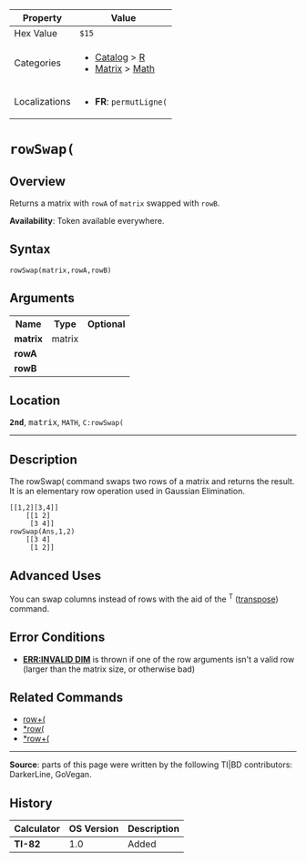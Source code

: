 | Property      | Value |
|---------------|-------|
| Hex Value     | `$15`|
| Categories    | <ul><li>[Catalog](<../categories/Catalog.md>) > [R](<../categories/Catalog.md#R>)</li><li>[Matrix](<../categories/Matrix.md>) > [Math](<../categories/Matrix.md#Math>)</li></ul> |
| Localizations | <ul><li><b>FR</b>: `permutLigne(`</li></ul> |

# `rowSwap(`

## Overview
Returns a matrix with `rowA` of `matrix` swapped with `rowB`.


<b>Availability</b>: Token available everywhere.

## Syntax
`rowSwap(matrix,rowA,rowB)`

## Arguments
<table>
<tr><th>Name</th><th>Type</th><th>Optional</th></tr>

<tr><td><b>matrix</b></td><td>matrix</td><td></td></tr>

<tr><td><b>rowA</b></td><td></td><td></td></tr>

<tr><td><b>rowB</b></td><td></td><td></td></tr>

</table>

## Location
<tt><kbd><b>2nd</b></kbd></tt>, <kbd>matrix</kbd>, `MATH`, `C:rowSwap(`
<hr>

## Description

The rowSwap( command swaps two rows of a matrix and returns the result. It is an elementary row operation used in Gaussian Elimination.

```ti-basic
[[1,2][3,4]]
    [[1 2]
     [3 4]]
rowSwap(Ans,1,2)
    [[3 4]
     [1 2]]
```

## Advanced Uses

You can swap columns instead of rows with the aid of the <sup>T</sup> ([transpose](transpose.md)) command.

## Error Conditions

*   **[ERR:INVALID DIM](errors#invaliddim)** is thrown if one of the row arguments isn't a valid row (larger than the matrix size, or otherwise bad)

## Related Commands

*   [row+(](row+\(.md)
*   [*row(](*row\(.md)
*   [*row+(](*row+\(.md)

* * *

**Source**: parts of this page were written by the following TI|BD contributors: DarkerLine, GoVegan.

## History
| Calculator | OS Version | Description |
|------------|------------|-------------|
| <b>TI-82</b> | 1.0 | Added |


